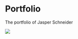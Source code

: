 # Portfolio
The portfolio of Jasper Schneider

![](https://img.freepik.com/free-vector/active-tourist-hiking-mountain-man-wearing-backpack-enjoying-trekking-looking-snowcapped-peaks-vector-illustration-nature-wilderness-adventure-travel-concept_74855-9800.jpg?w=1380&t=st=1694004451~exp=1694005051~hmac=533872fe06949a615e5b42ea120b2234c1ad49c209dfebf6c3d3b28b63947b33)
